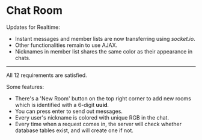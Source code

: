 # Chat Room

Updates for Realtime:

- Instant messages and member lists are now transferring using _socket.io_.
- Other functionalities remain to use AJAX.
- Nicknames in member list shares the same color as their appearance in chats.

----------------------------------------------------

All 12 requirements are satisfied.

Some features:
- There's a 'New Room' button on the top right corner to add new rooms which is identified with a 6-digit __uuid__.
- You can press enter to send out messages.
- Every user's nickname is colored with unique RGB in the chat.
- Every time when a request comes in, the server will check whether database tables exist, and will create one if not.